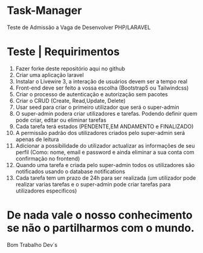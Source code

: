 # Task-Manager
Teste de Admissão a Vaga de Desenvolver PHP/LARAVEL


# Teste | Requirimentos
1. Fazer forke deste repositório aqui no github
2. Criar uma aplicação laravel
3. Instalar o Livewire 3, a interação de usuários devem ser a tempo real
4. Front-end deve ser feito a vossa escolha (Bootstrap5 ou Tailwindcss)
5. Criar o processo de autenticação e autorização sem pacotes
6. Criar o CRUD (Create, Read,Update, Delete)
7. Usar seed para criar o primeiro utilizador que será o super-admin
8. O super-admin podera criar utilizadores e tarefas. Podendo definir quem pode criar, editar ou eliminar tarefas
9. Cada tarefa terá estados (PENDENTE,EM ANDAMENTO e FINALIZADO)
10. A permissão padrão dos utilizadores criados  pelo super-admin será apenas de leitura
11. Adicionar a possibilidade do utilizador actualizar as informações de seu perfil (Como: nome, email e password  e ainda eliminar a sua conta com confirmação no frontend)
12. Quando uma tarefa e criada pelo super-admin todos os utilizadores são notificados usando o database notifications
13. Cada tarefa tem um prazo de 24h para ser realizada (um utilizador pode realizar varias tarefas e o super-admin pode criar tarefas para utilizadores especificos)

# De nada vale o nosso conhecimento se não o partilharmos com o mundo.
Bom Trabalho Dev´s
